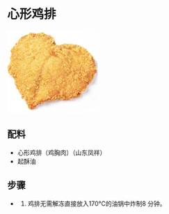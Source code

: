 # 心形鸡排

![心形鸡排](../images/心形鸡排.png)


## 配料

- 心形鸡排（鸡胸肉）（山东凤祥）
- 起酥油

## 步骤

- 1. 鸡排无需解冻直接放入170℃的油锅中炸制8 分钟。


